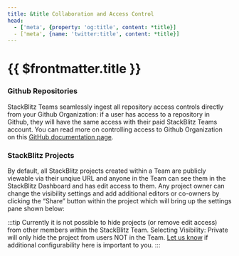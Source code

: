 ```yaml
---
title: &title Collaboration and Access Control
head:
  - ['meta', {property: 'og:title', content: *title}] 
  - ['meta', {name: 'twitter:title', content: *title}]
---
```


# {{ $frontmatter.title }}

### Github Repositories
StackBlitz Teams seamlessly ingest all repository access controls directly from your Github Organization: if a user has access to a repository in Github, they will have the same access with their paid StackBlitz Teams account. You can read more on controlling access to Github Organization on this [GitHub documentation page](https://docs.github.com/en/organizations/collaborating-with-groups-in-organizations/about-organizations).

### StackBlitz Projects
By default, all StackBlitz projects created within a Team are publicly viewable via their unqiue URL and anyone in the Team can see them in the StackBlitz Dashboard and has edit access to them. Any project owner can change the visibility settings and add additional editors or co-owners by clicking the “Share” button within the project which will bring up the settings pane shown below:

:::tip
Currently it is not possible to hide projects (or remove edit access) from other members within the StackBlitz Team. Selecting Visibility: Private will only hide the project from users NOT in the Team. [Let us know](mailto:hello@stackblitz.com) if additional configurability here is important to you.
:::